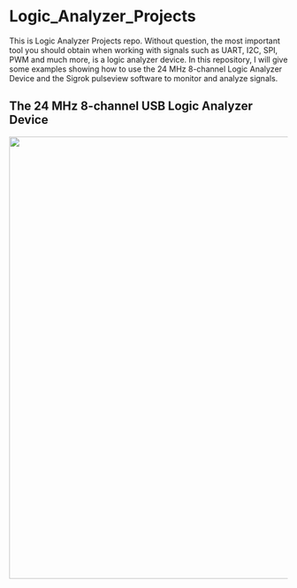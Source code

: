 # Logic_Analyzer_Projects

This is Logic Analyzer Projects repo. Without question, the most important tool you should obtain when working with signals such as UART, I2C, SPI, PWM and much more, is a logic analyzer device. In this repository, I will give some examples showing how to use the 24 MHz 8-channel Logic Analyzer Device and the Sigrok pulseview software to monitor and analyze signals.

## The 24 MHz 8-channel USB Logic Analyzer Device 
<img src="https://github.com/user-attachments/assets/b9d835bc-20ab-4d88-b7ae-28c632d44f5b" width="800">
